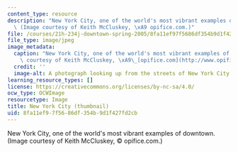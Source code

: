 ```yaml
---
content_type: resource
description: "New York City, one of the world's most vibrant examples of downtown.\
  \ (Image courtesy of Keith McCluskey, \xA9 opifice.com.)"
file: /courses/21h-234j-downtown-spring-2005/8fa11ef97f5686df354b9d1f427fd2cb_21h-234js05-th.jpg
file_type: image/jpeg
image_metadata:
  caption: "New York City, one of the world's most vibrant examples of downtown. (Image\
    \ courtesy of Keith McCluskey, \xA9\_[opifice.com](http://www.opifice.com/).)"
  credit: ''
  image-alt: A photograph looking up from the streets of New York City.
learning_resource_types: []
license: https://creativecommons.org/licenses/by-nc-sa/4.0/
ocw_type: OCWImage
resourcetype: Image
title: New York City (thumbnail)
uid: 8fa11ef9-7f56-86df-354b-9d1f427fd2cb
---
```

New York City, one of the world's most vibrant examples of downtown. (Image courtesy of Keith McCluskey, © opifice.com.)